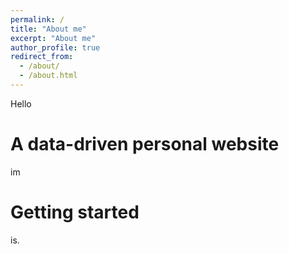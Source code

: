 ```yaml
---
permalink: /
title: "About me"
excerpt: "About me"
author_profile: true
redirect_from: 
  - /about/
  - /about.html
---
```


Hello

A data-driven personal website
======
im

Getting started
======
is.
